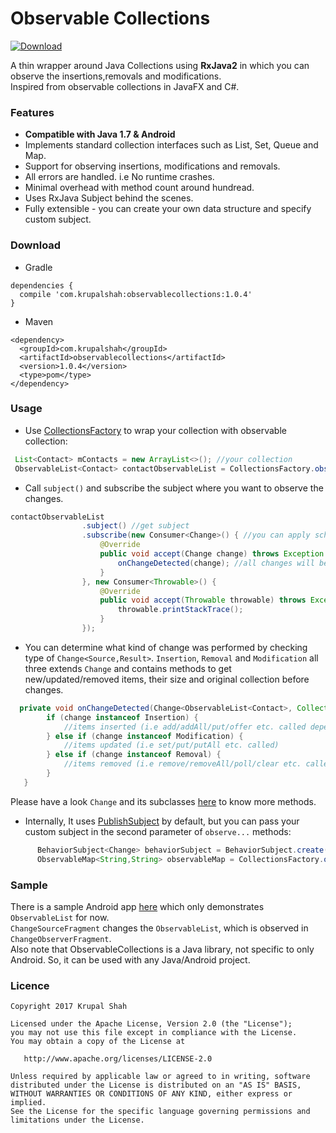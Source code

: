 # Observable Collections
[ ![Download](https://api.bintray.com/packages/krupalshah55/ObservableCollections/observablecollections/images/download.svg?version=1.0.4) ](https://bintray.com/krupalshah55/ObservableCollections/observablecollections/1.0.4/link)

A thin wrapper around Java Collections using **RxJava2** in which you can observe the insertions,removals and modifications.<br/>Inspired from observable collections in JavaFX and C#.<br/>

### Features

* **Compatible with Java 1.7 & Android** 
* Implements standard collection interfaces such as List, Set, Queue and Map.
* Support for observing insertions, modifications and removals.
* All errors are handled. i.e No runtime crashes.
* Minimal overhead with method count around hundread.
* Uses RxJava Subject behind the scenes.
* Fully extensible - you can create your own data structure and specify custom subject.

### Download
* Gradle
```
dependencies {
  compile 'com.krupalshah:observablecollections:1.0.4'
}
```

* Maven
```
<dependency>
  <groupId>com.krupalshah</groupId>
  <artifactId>observablecollections</artifactId>
  <version>1.0.4</version>
  <type>pom</type>
</dependency>
```

### Usage

* Use [CollectionsFactory](https://github.com/krupalshah/ObservableCollections/blob/master/lib/src/main/java/com/krupalshah/observablecollections/CollectionsFactory.java) to wrap your collection with observable collection:

```java
 List<Contact> mContacts = new ArrayList<>(); //your collection
 ObservableList<Contact> contactObservableList = CollectionsFactory.observableList(mContacts); //pass in observable... method
```

* Call `subject()` and subscribe the subject where you want to observe the changes.

```java
contactObservableList
                .subject() //get subject
                .subscribe(new Consumer<Change>() { //you can apply schedulers if you want
                    @Override
                    public void accept(Change change) throws Exception {
                        onChangeDetected(change); //all changes will be received here
                    }
                }, new Consumer<Throwable>() {
                    @Override
                    public void accept(Throwable throwable) throws Exception {
                        throwable.printStackTrace();
                    }
                });
```

* You can determine what kind of change was performed by checking type of `Change<Source,Result>`.
`Insertion`, `Removal` and `Modification` all three extends `Change` and contains methods to get new/updated/removed items, their size and original collection before changes.

```java
  private void onChangeDetected(Change<ObservableList<Contact>, Collection<Contact>> change) {
        if (change instanceof Insertion) {
            //items inserted (i.e add/addAll/put/offer etc. called depending on your collection)
        } else if (change instanceof Modification) {
            //items updated (i.e set/put/putAll etc. called)
        } else if (change instanceof Removal) {
            //items removed (i.e remove/removeAll/poll/clear etc. called)
        }
   }
```
Please have a look `Change` and its subclasses [here](https://github.com/krupalshah/ObservableCollections/blob/master/lib/src/main/java/com/krupalshah/observablecollections/CollectionsFactory.java) to know more methods.

* Internally, It uses [PublishSubject](http://reactivex.io/RxJava/javadoc/rx/subjects/PublishSubject.html) by default, but you can pass your custom subject in the second parameter of `observe...` methods:

```java
      BehaviorSubject<Change> behaviorSubject = BehaviorSubject.create();
      ObservableMap<String,String> observableMap = CollectionsFactory.observableMap(new ArrayMap<String, String>(), behaviorSubject);
```

### Sample
There is a sample Android app [here](https://github.com/krupalshah/ObservableCollections/tree/master/app) which only demonstrates `ObservableList` for now.<br/>`ChangeSourceFragment` changes the `ObservableList`, which is observed in `ChangeObserverFragment`.<br/>Also note that ObservableCollections is a Java library, not specific to only Android. So, it can be used with any Java/Android project.


### Licence
```
Copyright 2017 Krupal Shah

Licensed under the Apache License, Version 2.0 (the "License");
you may not use this file except in compliance with the License.
You may obtain a copy of the License at

   http://www.apache.org/licenses/LICENSE-2.0

Unless required by applicable law or agreed to in writing, software
distributed under the License is distributed on an "AS IS" BASIS,
WITHOUT WARRANTIES OR CONDITIONS OF ANY KIND, either express or implied.
See the License for the specific language governing permissions and
limitations under the License.
```
